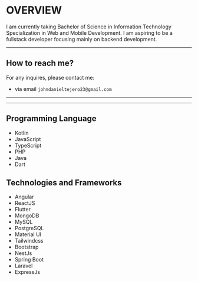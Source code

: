 # OVERVIEW

I am currently taking Bachelor of Science in Information Technology Specialization in Web and Mobile Development. I am aspiring to be a fullstack developer focusing mainly on backend development.

<hr>

## How to reach me?
For any inquires, please contact me: 
- via email `johndanieltejero23@gmail.com`
<hr>    

<hr>

## Programming Language 
- Kotlin
- JavaScript
- TypeScript
- PHP
- Java
- Dart

## Technologies and Frameworks
- Angular
- ReactJS
- Flutter
- MongoDB
- MySQL
- PostgreSQL
- Material UI
- Tailwindcss
- Bootstrap
- NestJs
- Spring Boot
- Laravel
- ExpressJs

